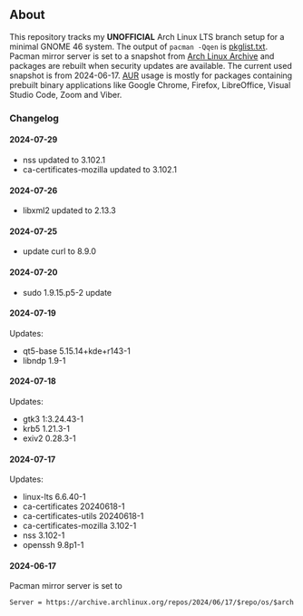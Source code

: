 ## About
This repository tracks my **UNOFFICIAL** Arch Linux LTS branch setup for a minimal GNOME 46 system. The output of `pacman -Qqen` is [pkglist.txt](pkglist.txt). Pacman mirror server is set to a snapshot from [Arch Linux Archive](https://wiki.archlinux.org/title/Arch_Linux_Archive) and packages are rebuilt when security updates are available. The current used snapshot is from 2024-06-17. [AUR](https://aur.archlinux.org/) usage is mostly for packages containing prebuilt binary applications like Google Chrome, Firefox, LibreOffice, Visual Studio Code, Zoom and Viber.
### Changelog
#### 2024-07-29
- nss updated to 3.102.1
- ca-certificates-mozilla updated to 3.102.1
#### 2024-07-26
- libxml2 updated to 2.13.3
#### 2024-07-25
- update curl to 8.9.0
#### 2024-07-20
- sudo 1.9.15.p5-2 update
#### 2024-07-19
Updates:
- qt5-base 5.15.14+kde+r143-1
- libndp 1.9-1
#### 2024-07-18
Updates:
- gtk3 1:3.24.43-1
- krb5 1.21.3-1
- exiv2 0.28.3-1
#### 2024-07-17
Updates:
- linux-lts 6.6.40-1
- ca-certificates 20240618-1
- ca-certificates-utils 20240618-1
- ca-certificates-mozilla 3.102-1
- nss 3.102-1
- openssh 9.8p1-1
#### 2024-06-17
Pacman mirror server is set to
```
Server = https://archive.archlinux.org/repos/2024/06/17/$repo/os/$arch
```
